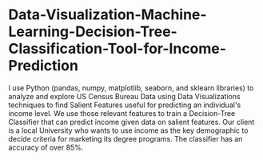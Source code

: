 # Data-Visualization-Machine-Learning-Decision-Tree-Classification-Tool-for-Income-Prediction
I use Python (pandas, numpy, matplotlib, seaborn, and sklearn libraries) to analyze and explore US Census Bureau Data using Data Visualizations techniques to find Salient Features useful for predicting an individual's income level.  We use those relevant features to train a Decision-Tree Classifier that can predict income given data on salient features.  Our client is a local University who wants to use income as the key demographic to decide criteria for marketing its degree programs. The classifier has an accuracy of over 85%.
